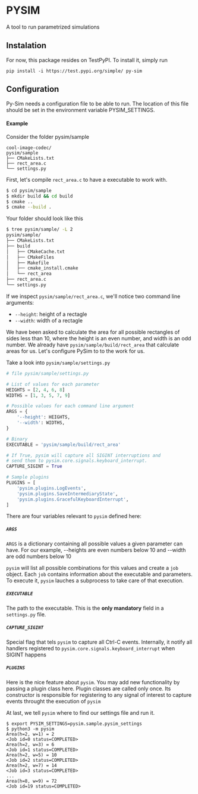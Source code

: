 # PYSIM
A tool to run parametrized simulations

## Instalation
For now, this package resides on TestPyPI. To install it, simply run

```
pip install -i https://test.pypi.org/simple/ py-sim
```

## Configuration
Py-Sim needs a configuration file to be able to run. The location of this file should be set in the 
environment variable PYSIM_SETTINGS. 

#### Example
Consider the folder pysim/sample 

```
cool-image-codec/
pysim/sample
├── CMakeLists.txt
├── rect_area.c
└── settings.py
```
First, let's compile `rect_area.c` to have a executable to work with.
```bash
$ cd pysim/sample
$ mkdir build && cd build
$ cmake ..
$ cmake --build .
```

Your folder should look like this
```bash
$ tree pysim/sample/ -L 2
pysim/sample/
├── CMakeLists.txt
├── build
│   ├── CMakeCache.txt
│   ├── CMakeFiles
│   ├── Makefile
│   ├── cmake_install.cmake
│   └── rect_area
├── rect_area.c
└── settings.py
```

If we inspect `pysim/sample/rect_area.c`, we'll notice two command line arguments:
* `--height`: height of a rectagle
* `--width`: width of a rectagle

We have been asked to calculate the area for all possible rectangles of sides less than 10, where
the height is an even number, and width is an odd number. We already have `pysim/sample/build/rect_area` that 
calculate areas for us. Let's configure PySim to to the work for us.

Take a look into `pysim/sample/settings.py` 

```python
# file pysim/sample/settings.py

# List of values for each parameter
HEIGHTS = [2, 4, 6, 8]
WIDTHS = [1, 3, 5, 7, 9]

# Possible values for each command line argument 
ARGS = {
    '--height': HEIGHTS,
    '--width': WIDTHS,
}

# Binary
EXECUTABLE = 'pysim/sample/build/rect_area'

# If True, pysim will capture all SIGINT interruptions and
# send them to pysim.core.signals.keyboard_interrupt.
CAPTURE_SIGINT = True

# Sample plugins 
PLUGINS = [
    'pysim.plugins.LogEvents',
    'pysim.plugins.SaveIntermediaryState',
    'pysim.plugins.GracefulKeyboardInterrupt',
]
```

There are four variables relevant to `pysim` defined here:

##### `ARGS`
`ARGS` is a dictionary containing all possible values a given parameter can have. For our example, --heights are even numbers below 10 and --width are odd numbers below 10

`pysim` will list all possible combinations for this values and create a `job` object. Each `job` contains information about the executable and parameters. To execute it, `pysim` lauches a subprocess to take care of that execution. 

##### `EXECUTABLE`
The path to the executable.
This is the **only mandatory** field in a `settings.py` file.

##### `CAPTURE_SIGINT`
Special flag that tels `pysim` to capture all Ctrl-C events. Internally, it notify all handlers registered to `pysim.core.signals.keyboard_interrupt` when SIGINT happens 

##### `PLUGINS`
Here is the nice feature about `pysim`. You may add new functionality by passing a plugin class here. Plugin classes are called only once. Its constructor is responsible for registering to any signal of interest to capture events throught the execution of `pysim`

At last, we tell `pysim` where to find our settings file and run it.


```
$ export PYSIM_SETTINGS=pysim.sample.pysim_settings
$ python3 -m pysim
Area(h=2, w=1) = 2
<Job id=0 status=COMPLETED>
Area(h=2, w=3) = 6
<Job id=1 status=COMPLETED>
Area(h=2, w=5) = 10
<Job id=2 status=COMPLETED>
Area(h=2, w=7) = 14
<Job id=3 status=COMPLETED>
...
Area(h=8, w=9) = 72
<Job id=19 status=COMPLETED>
```



